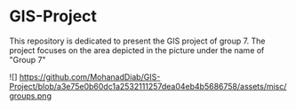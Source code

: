 # GIS-Project
This repository is dedicated to present the GIS project of group 7.
The project focuses on the area depicted in the picture under the name of "Group 7"

![]
https://github.com/MohanadDiab/GIS-Project/blob/a3e75e0b60dc1a2532111257dea04eb4b5686758/assets/misc/groups.png
